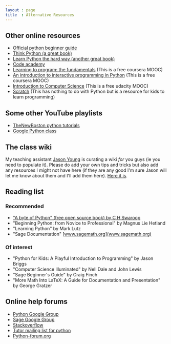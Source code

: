 ```yaml
---
layout : page
title  : Alternative Resources
---
```


## Other online resources

- [Official python beginner guide](https://wiki.python.org/moin/BeginnersGuide)
- [Think Python (a great book)](http://www.greenteapress.com/thinkpython/thinkpython.pdf)
- [Learn Python the hard way (another great book)](http://learnpythonthehardway.org/book/)
- [Code academy](http://www.codecademy.com/tracks/python)
- [Learning to program: the fundamentals](https://www.coursera.org/course/programming1) (This is a free coursera MOOC)
- [An introduction to interactive programming in Python](https://www.coursera.org/course/interactivepython) (This is a free coursera MOOC)
- [Introduction to Computer Science](https://www.udacity.com/course/cs101) (This is a free udacity MOOC)
- [Scratch](http://scratch.mit.edu/) (This has nothing to do with Python but is a resource for kids to learn programming)

## Some other YouTube playlists

- [TheNewBoston python tutorials](http://www.youtube.com/watch?v=4Mf0h3HphEA&list=PL4E68ACF14ABB47AC)
- [Google Python class](http://www.youtube.com/watch?v=tKTZoB2Vjuk&list=PL61E606149255B362)

## The class wiki

My teaching assistant [Jason Young](https://plus.google.com/u/0/104243854554833157722/posts) is curating a wiki *for* you guys (ie you need to populate it). Please do add your own tips and tricks but also add any resources I might not have here (if they are any good I'm sure Jason will let me know about them and I'll add them here). [Here it is](https://github.com/drvinceknight/Computing_for_mathematics/wiki).

## Reading list

### Recommended

- ["A byte of Python" (free open source book) by C H Swaroop](http://swaroopch.com/notes/python/)
- "Beginning Python: from Novice to Professional" by Magnus Lie Hetland
- "Learning Python" by Mark Lutz
- "Sage Documentation" [www.sagemath.org](www.sagemath.org)

### Of interest

- "Python for Kids: A Playful Introduction to Programming" by Jason Briggs
- "Computer Science Illuminated" by Nell Dale and John Lewis
- "Sage Beginner's Guide" by Craig Finch
- "More Math Into LaTeX: A Guide for Documentation and Presentation" by George Gratzer

## Online help forums

- [Python Google Group](https://groups.google.com/forum/#!forum/comp.lang.python)
- [Sage Google Group](https://groups.google.com/forum/#!forum/sage-support)
- [Stackoverflow](http://stackoverflow.com/)
- [Tutor mailing list for python](https://mail.python.org/mailman/listinfo/tutor)
- [Python-forum.org](http://python-forum.org/)

